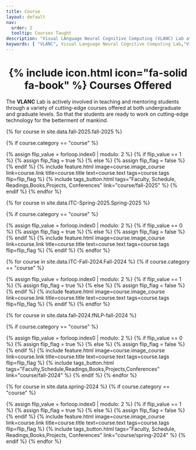 ```yaml
---
title: Course
layout: default
nav:
  order: 2
  tooltip: Courses Taught
description: "Visual LAnguage Neural Cognitive Computing (VLANC) Lab at Mahindra University integrates AI, Vision, Language, and Neural Computation for multimodal understanding, Knowledge Graphs, GNNs, and Brain-computer Interfaces. Several Courses are offered by Dr. Nidhi Goyal on Natural Language Processing (NLP), Foundation of Natural Language Processing (NLP) and Introduction to Computing (ITC) for Fall and Spring Semester" 
keywords: [ "VLANC", Visual Language Neural Cognitive Computing Lab,"Visual Language", "Neural Cognitive Computing", "VLANC Lab", "AI Research", "Knowledge Graph", "Graph Neural Networks", "Multimodal AI", "Brain-Computer Interfaces", "Deep Generative Models", "Natural Language Processing", "Vision-Language Integration","NLP", "AI", "AI and Neuroscience lab", "Mahindra University AI lab", "Nidhi Goyal", "Dr. Nidhi Goyal","Projects","Finding","Courses","Research" ]
---
```




<h1 style="text-align: center; font-weight: bold;">{% include icon.html icon="fa-solid fa-book" %} Courses Offered</h1>

The **VLANC** Lab is actively involved in teaching and mentoring students through a variety of cutting-edge courses offered at both undergraduate and graduate levels. So that the students are ready to work on cutting-edge technology for the betterment of mankind.




{% for course in site.data.fall-2025.fall-2025 %}

{% if course.category == "course" %}

  {% assign flip_value = forloop.index0 | modulo: 2 %}
  {% if flip_value == 1 %}
    {% assign flip_flag = true %}
  {% else %}
    {% assign flip_flag = false %}
  {% endif %}
  {% include feature.html
    image=course.image_course
    link=course.link
    title=course.title
    text=course.text
    tags=course.tags
    flip=flip_flag
  %}
  {% include tags_button.html tags="Faculty, Schedule, Readings,Books,Projects, Conferences" link="course/fall-2025" %}
  {% endif %}
{% endfor %}


{% for course in site.data.ITC-Spring-2025.Spring-2025 %}

{% if course.category == "course" %}

  {% assign flip_value = forloop.index0 | modulo: 2 %}
  {% if flip_value == 0 %}
    {% assign flip_flag = true %}
  {% else %}
    {% assign flip_flag = false %}
  {% endif %}
  {% include feature.html
    image=course.image_course
    link=course.link
    title=course.title
    text=course.text
    tags=course.tags
    flip=flip_flag
  %}
  {% endif %}
{% endfor %}


{% for course in site.data.ITC-Fall-2024.Fall-2024 %}
{% if course.category == "course" %}

  {% assign flip_value = forloop.index0 | modulo: 2 %}
  {% if flip_value == 1 %}
    {% assign flip_flag = true %}
  {% else %}
    {% assign flip_flag = false %}
  {% endif %}
  {% include feature.html
    image=course.image_course
    link=course.link
    title=course.title
    text=course.text
    tags=course.tags
    flip=flip_flag
  %}
  {% endif %}
{% endfor %}




{% for course in site.data.fall-2024.fNLP-fall-2024 %}

{% if course.category == "course" %}

  {% assign flip_value = forloop.index0 | modulo: 2 %}
  {% if flip_value == 0 %}
    {% assign flip_flag = true %}
  {% else %}
    {% assign flip_flag = false %}
  {% endif %}
  {% include feature.html
    image=course.image_course
    link=course.link
    title=course.title
    text=course.text
    tags=course.tags
    flip=flip_flag
  %}
  {% include tags_button.html tags="Faculty,Schedule,Readings,Books,Projects,Conferences" link="course/fall-2024" %}
  {% endif %}
{% endfor %}



{% for course in site.data.spring-2024 %}
{% if course.category == "course" %}

  {% assign flip_value = forloop.index0 | modulo: 2 %}
  {% if flip_value == 1 %}
    {% assign flip_flag = true %}
  {% else %}
    {% assign flip_flag = false %}
  {% endif %}
  {% include feature.html
    image=course.image_course
    link=course.link
    title=course.title
    text=course.text
    tags=course.tags
    flip=flip_flag
  %}
  {% include tags_button.html tags="Faculty, Schedule, Readings,Books,Projects, Conferences" link="course/spring-2024" %}
  {% endif %}
{% endfor %}















